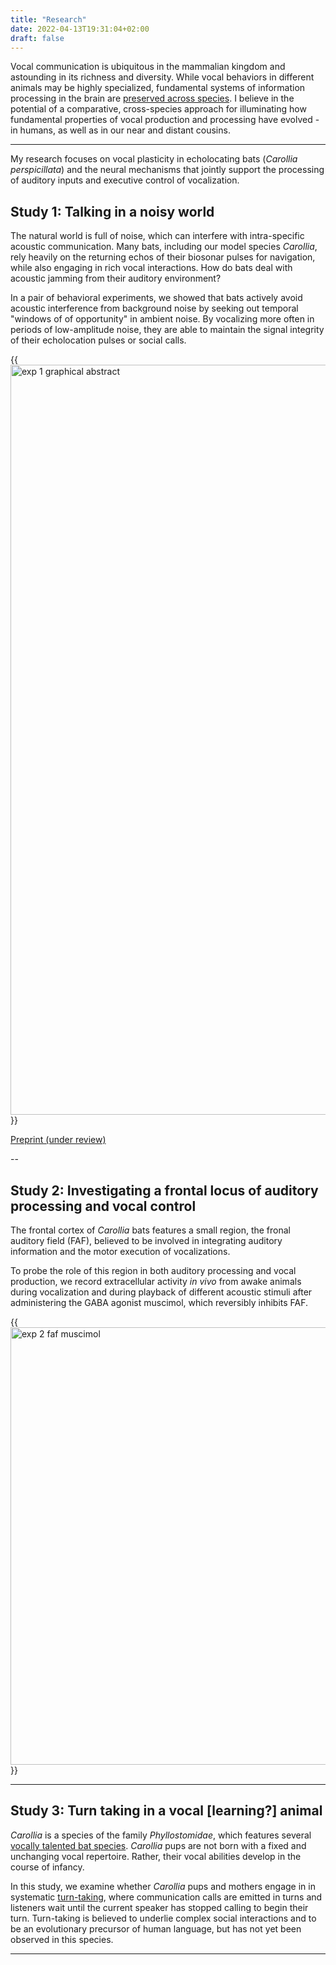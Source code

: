 ```yaml
---
title: "Research"
date: 2022-04-13T19:31:04+02:00
draft: false
---
```


Vocal communication is ubiquitous in the mammalian kingdom and astounding in its richness and diversity. While vocal behaviors in different animals may be highly specialized, fundamental systems of information processing in the brain are [preserved across species](https://www.sciencedirect.com/science/article/pii/S0896627313009045). I believe in the potential of a comparative, cross-species approach for illuminating how fundamental properties of vocal production and processing have evolved - in humans, as well as in our near and distant cousins.

---

My research focuses on vocal plasticity in echolocating bats (*Carollia perspicillata*) and the neural mechanisms that jointly support the processing of auditory inputs and executive control of vocalization. 

## Study 1: Talking in a noisy world

The natural world is full of noise, which can interfere with intra-specific acoustic communication. Many bats, including our model species *Carollia*, rely heavily on the returning echos of their biosonar pulses for navigation, while also engaging in rich vocal interactions.
How do bats deal with acoustic jamming from their auditory environment? 

In a pair of behavioral experiments, we showed that bats actively avoid acoustic interference from background noise by seeking out temporal "windows of of opportunity" in ambient noise. By vocalizing more often in periods of low-amplitude noise, they are able to maintain the
signal integrity of their echolocation pulses or social calls. 

{{<image src="/JHS_GraphicalAbstract_abridged.png" alt="exp 1 graphical abstract" class=".float-center" width="1200px">}} 

[Preprint (under review)](https://www.biorxiv.org/content/10.1101/2023.05.09.539989v1.abstract)

--
## Study 2: Investigating a frontal locus of auditory processing and vocal control

The frontal cortex of *Carollia* bats features a small region, the fronal auditory field (FAF), believed to be involved in integrating auditory information and the motor execution of vocalizations. 

To probe the role of this region in both auditory processing and vocal production, we record extracellular activity *in vivo* from awake animals during vocalization and during playback of different acoustic stimuli after administering the GABA agonist muscimol, which reversibly inhibits FAF.

{{<image src="/faf_network.png" alt="exp 2 faf muscimol" class=".float-center" width="700px">}} 

---

## Study 3: Turn taking in a vocal [learning?] animal

*Carollia* is a species of the family *Phyllostomidae*, which features several [vocally talented bat species](https://royalsocietypublishing.org/doi/10.1098/rstb.2019.0061#d3e427). *Carollia* pups are not born with a fixed and unchanging vocal repertoire. Rather, their vocal abilities develop in the course of infancy. 

In this study, we examine whether *Carollia* pups and mothers engage in in systematic [turn-taking](https://royalsocietypublishing.org/doi/full/10.1098/rspb.2018.0598), where communication calls are emitted in turns and listeners wait until the current speaker has stopped calling to begin their turn. Turn-taking is believed to underlie complex social interactions and to be an evolutionary precursor of human language, but has not yet been observed in this species. 

---




